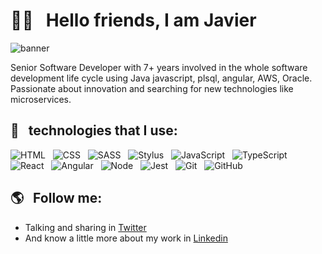 # 👋🏻 &nbsp;&nbsp;Hello friends, I am Javier

<img src="https://user-images.githubusercontent.com/17464860/138531156-cff2c5cf-438c-47c3-a6d0-bb94917af371.png" alt="banner ">

Senior Software Developer with 7+ years involved in the whole software development life cycle using Java javascript, plsql, angular,
AWS, Oracle. Passionate about innovation and searching for new technologies like microservices.

## 🎯 &nbsp;&nbsp;technologies that I use:
<p align="center">

  <img src="https://img.shields.io/badge/HTML5-E34F26?style=for-the-badge&logo=html5&logoColor=white" alt="HTML" />&nbsp;&nbsp;
  <img src="https://img.shields.io/badge/CSS3-1572B6?style=for-the-badge&logo=css3&logoColor=white" alt="CSS" />&nbsp;&nbsp;
  <img src="https://img.shields.io/badge/Sass-CC6699?style=for-the-badge&logo=sass&logoColor=white" alt="SASS" />&nbsp;&nbsp;
  <img src="https://img.shields.io/badge/Stylus-333333?style=for-the-badge&logo=stylus&logoColor=white" alt="Stylus" />&nbsp;&nbsp;
  <img src="https://img.shields.io/badge/JavaScript-323330?style=for-the-badge&logo=javascript&logoColor=F7DF1E" alt="JavaScript" />&nbsp;&nbsp;
  <img src="https://img.shields.io/badge/TypeScript-007ACC?style=for-the-badge&logo=typescript&logoColor=white" alt="TypeScript" />&nbsp;&nbsp;
  <img src="https://img.shields.io/badge/React-20232A?style=for-the-badge&logo=react&logoColor=61DAFB" alt="React" />&nbsp;&nbsp;
  <img src="https://img.shields.io/badge/Angular-DD0031?style=for-the-badge&logo=angular&logoColor=white" alt="Angular" />&nbsp;&nbsp;
  <img src="https://img.shields.io/badge/Node.js-43853D?style=for-the-badge&logo=node.js&logoColor=white" alt="Node" />&nbsp;&nbsp;
  <img src="https://img.shields.io/badge/Jest-C21325?style=for-the-badge&logo=jest&logoColor=white" alt="Jest" />&nbsp;&nbsp;
  <img src="https://img.shields.io/badge/Git-F05032?style=for-the-badge&logo=git&logoColor=white" alt="Git" />&nbsp;&nbsp;
  <img src="https://img.shields.io/badge/github%20-%23000.svg?&style=for-the-badge&logo=github&logoColor=white" alt="GitHub" />
</p>

## 🌎 &nbsp;&nbsp;Follow me:

- Talking and sharing in <a href="https://twitter.com/AntSanchezc">Twitter</a>
- And know a little more about my work in <a href="https://www.linkedin.com/in/ja-sanchezcalderon/">Linkedin</a>

<!--
**javiersanchezc/javiersanchezc** is a ✨ _special_ ✨ repository because its `README.md` (this file) appears on your GitHub profile.

Here are some ideas to get you started:

- 🔭 I’m currently working on ...
- 🌱 I’m currently learning ...
- 👯 I’m looking to collaborate on ...
- 🤔 I’m looking for help with ...
- 💬 Ask me about ...
- 📫 How to reach me: ...
- 😄 Pronouns: ...
- ⚡ Fun fact: ...
-->

